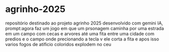 # agrinho-2025
repositório destinado ao projeto agrinho 2025
desenvolvido com gemini IA, prompt:agora faz um jogo em que um prsonagem caminha por uma estrada em um campo com cecas e arvores até uma fita entre uma cidade com predios e o campo onde precionando a tecla v ele corta a fita e apos isso varios fogos de atificio coloridos explodem no ceu
